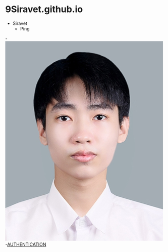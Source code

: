 # 9Siravet.github.io

- Siravet
  - Ping
 
-![siravet](siravet.jpg)
-[AUTHENTICATION](authentication)

